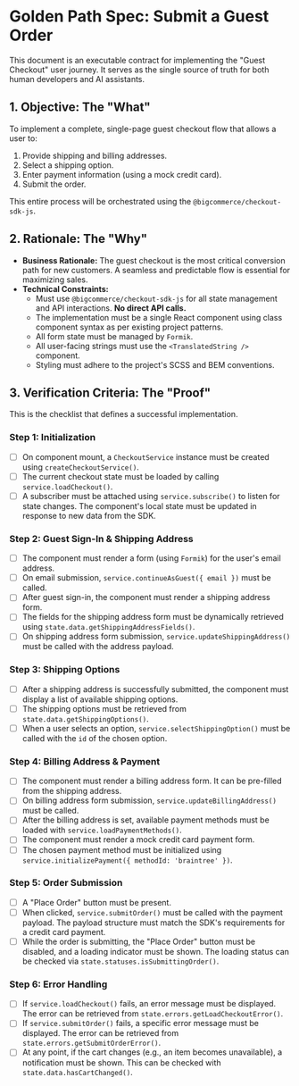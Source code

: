 # Golden Path Spec: Submit a Guest Order

This document is an executable contract for implementing the "Guest Checkout" user journey. It serves as the single source of truth for both human developers and AI assistants.

## 1. Objective: The "What"

To implement a complete, single-page guest checkout flow that allows a user to:
1.  Provide shipping and billing addresses.
2.  Select a shipping option.
3.  Enter payment information (using a mock credit card).
4.  Submit the order.

This entire process will be orchestrated using the `@bigcommerce/checkout-sdk-js`.

## 2. Rationale: The "Why"

-   **Business Rationale:** The guest checkout is the most critical conversion path for new customers. A seamless and predictable flow is essential for maximizing sales.
-   **Technical Constraints:**
    -   Must use `@bigcommerce/checkout-sdk-js` for all state management and API interactions. **No direct API calls.**
    -   The implementation must be a single React component using class component syntax as per existing project patterns.
    -   All form state must be managed by `Formik`.
    -   All user-facing strings must use the `<TranslatedString />` component.
    -   Styling must adhere to the project's SCSS and BEM conventions.

## 3. Verification Criteria: The "Proof"

This is the checklist that defines a successful implementation.

### Step 1: Initialization
-   [ ] On component mount, a `CheckoutService` instance must be created using `createCheckoutService()`.
-   [ ] The current checkout state must be loaded by calling `service.loadCheckout()`.
-   [ ] A subscriber must be attached using `service.subscribe()` to listen for state changes. The component's local state must be updated in response to new data from the SDK.

### Step 2: Guest Sign-In & Shipping Address
-   [ ] The component must render a form (using `Formik`) for the user's email address.
-   [ ] On email submission, `service.continueAsGuest({ email })` must be called.
-   [ ] After guest sign-in, the component must render a shipping address form.
-   [ ] The fields for the shipping address form must be dynamically retrieved using `state.data.getShippingAddressFields()`.
-   [ ] On shipping address form submission, `service.updateShippingAddress()` must be called with the address payload.

### Step 3: Shipping Options
-   [ ] After a shipping address is successfully submitted, the component must display a list of available shipping options.
-   [ ] The shipping options must be retrieved from `state.data.getShippingOptions()`.
-   [ ] When a user selects an option, `service.selectShippingOption()` must be called with the `id` of the chosen option.

### Step 4: Billing Address & Payment
-   [ ] The component must render a billing address form. It can be pre-filled from the shipping address.
-   [ ] On billing address form submission, `service.updateBillingAddress()` must be called.
-   [ ] After the billing address is set, available payment methods must be loaded with `service.loadPaymentMethods()`.
-   [ ] The component must render a mock credit card payment form.
-   [ ] The chosen payment method must be initialized using `service.initializePayment({ methodId: 'braintree' })`.

### Step 5: Order Submission
-   [ ] A "Place Order" button must be present.
-   [ ] When clicked, `service.submitOrder()` must be called with the payment payload. The payload structure must match the SDK's requirements for a credit card payment.
-   [ ] While the order is submitting, the "Place Order" button must be disabled, and a loading indicator must be shown. The loading status can be checked via `state.statuses.isSubmittingOrder()`.

### Step 6: Error Handling
-   [ ] If `service.loadCheckout()` fails, an error message must be displayed. The error can be retrieved from `state.errors.getLoadCheckoutError()`.
-   [ ] If `service.submitOrder()` fails, a specific error message must be displayed. The error can be retrieved from `state.errors.getSubmitOrderError()`.
-   [ ] At any point, if the cart changes (e.g., an item becomes unavailable), a notification must be shown. This can be checked with `state.data.hasCartChanged()`.
